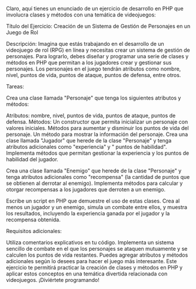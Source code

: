 Claro, aquí tienes un enunciado de un ejercicio de desarrollo en PHP que involucra clases y métodos con una temática de
videojuegos:

Título del Ejercicio: Creación de un Sistema de Gestión de Personajes en un Juego de Rol

Descripción:
Imagina que estás trabajando en el desarrollo de un videojuego de rol (RPG) en línea y necesitas crear un sistema de
gestión de personajes. Para lograrlo, debes diseñar y programar una serie de clases y métodos en PHP que permitan a los
jugadores crear y gestionar sus personajes. Los personajes en el juego tendrán atributos como nombre, nivel, puntos de
vida, puntos de ataque, puntos de defensa, entre otros.

Tareas:

Crea una clase llamada "Personaje" que tenga los siguientes atributos y métodos:

Atributos: nombre, nivel, puntos de vida, puntos de ataque, puntos de defensa.
Métodos:
Un constructor que permita inicializar un personaje con valores iniciales.
Métodos para aumentar y disminuir los puntos de vida del personaje.
Un método para mostrar la información del personaje.
Crea una clase llamada "Jugador" que herede de la clase "Personaje" y tenga atributos adicionales como "experiencia" y "
puntos de habilidad". Implementa métodos que permitan gestionar la experiencia y los puntos de habilidad del jugador.

Crea una clase llamada "Enemigo" que herede de la clase "Personaje" y tenga atributos adicionales como "recompensa" (la
cantidad de puntos que se obtienen al derrotar al enemigo). Implementa métodos para calcular y otorgar recompensas a los
jugadores que derroten a un enemigo.

Escribe un script en PHP que demuestre el uso de estas clases. Crea al menos un jugador y un enemigo, simula un combate
entre ellos, y muestra los resultados, incluyendo la experiencia ganada por el jugador y la recompensa obtenida.

Requisitos adicionales:

Utiliza comentarios explicativos en tu código.
Implementa un sistema sencillo de combate en el que los personajes se ataquen mutuamente y se calculen los puntos de
vida restantes.
Puedes agregar atributos y métodos adicionales según lo desees para hacer el juego más interesante.
Este ejercicio te permitirá practicar la creación de clases y métodos en PHP y aplicar estos conceptos en una temática
divertida relacionada con videojuegos. ¡Diviértete programando!